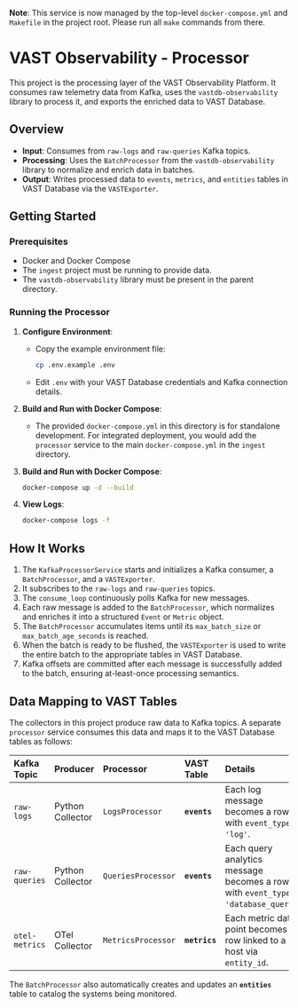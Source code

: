 **Note**: This service is now managed by the top-level `docker-compose.yml` and `Makefile` in the project root. Please run all `make` commands from there.

# VAST Observability - Processor

This project is the processing layer of the VAST Observability Platform. It consumes raw telemetry data from Kafka, uses the `vastdb-observability` library to process it, and exports the enriched data to VAST Database.

## Overview

- **Input**: Consumes from `raw-logs` and `raw-queries` Kafka topics.
- **Processing**: Uses the `BatchProcessor` from the `vastdb-observability` library to normalize and enrich data in batches.
- **Output**: Writes processed data to `events`, `metrics`, and `entities` tables in VAST Database via the `VASTExporter`.

## Getting Started

### Prerequisites

- Docker and Docker Compose
- The `ingest` project must be running to provide data.
- The `vastdb-observability` library must be present in the parent directory.

### Running the Processor

1.  **Configure Environment**:
    -   Copy the example environment file:
        ```bash
        cp .env.example .env
        ```
    -   Edit `.env` with your VAST Database credentials and Kafka connection details.

2.  **Build and Run with Docker Compose**:
    -   The provided `docker-compose.yml` in this directory is for standalone development. For integrated deployment, you would add the `processor` service to the main `docker-compose.yml` in the `ingest` directory.

3.  **Build and Run with Docker Compose**:
    ```bash
    docker-compose up -d --build
    ```

4.  **View Logs**:
    ```bash
    docker-compose logs -f
    ```

## How It Works

1.  The `KafkaProcessorService` starts and initializes a Kafka consumer, a `BatchProcessor`, and a `VASTExporter`.
2.  It subscribes to the `raw-logs` and `raw-queries` topics.
3.  The `consume_loop` continuously polls Kafka for new messages.
4.  Each raw message is added to the `BatchProcessor`, which normalizes and enriches it into a structured `Event` or `Metric` object.
5.  The `BatchProcessor` accumulates items until its `max_batch_size` or `max_batch_age_seconds` is reached.
6.  When the batch is ready to be flushed, the `VASTExporter` is used to write the entire batch to the appropriate tables in VAST Database.
7.  Kafka offsets are committed after each message is successfully added to the batch, ensuring at-least-once processing semantics.

## Data Mapping to VAST Tables

The collectors in this project produce raw data to Kafka topics. A separate `processor` service consumes this data and maps it to the VAST Database tables as follows:

| Kafka Topic | Producer | Processor | VAST Table | Details |
| :--- | :--- | :--- | :--- | :--- |
| `raw-logs` | Python Collector | `LogsProcessor` | **`events`** | Each log message becomes a row with `event_type` = `'log'`. |
| `raw-queries` | Python Collector | `QueriesProcessor` | **`events`** | Each query analytics message becomes a row with `event_type` = `'database_query'`. |
| `otel-metrics` | OTel Collector | `MetricsProcessor` | **`metrics`** | Each metric data point becomes a row linked to a host via `entity_id`. |

The `BatchProcessor` also automatically creates and updates an **`entities`** table to catalog the systems being monitored.

